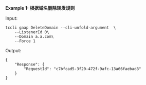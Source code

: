 **Example 1: 根据域名删除转发规则**



Input: 

```
tccli gaap DeleteDomain --cli-unfold-argument  \
    --ListenerId 0\
    --Domain a.a.com\
    --Force 1
```

Output: 
```
{
    "Response": {
        "RequestId": "c7bfcad5-3f20-472f-9afc-13a66faebad8"
    }
}
```

